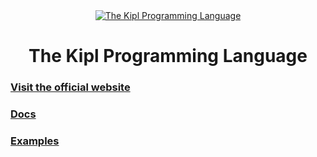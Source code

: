 <div align="center">
    <a href="https://kipl-lang.org">
        <img src="https://avatars.githubusercontent.com/u/176567509?s=200&v=4" alt="The Kipl Programming Language">
    </a>

# The Kipl Programming Language
</div>

### [Visit the official website](https://kipl-lang.org)
### [Docs](docs/basics)
### [Examples](examples/README.md)